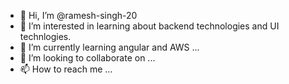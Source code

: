 - 👋 Hi, I’m @ramesh-singh-20
- 👀 I’m interested in learning about backend technologies and UI technlogies.
- 🌱 I’m currently learning angular and AWS ...
- 💞️ I’m looking to collaborate on ...
- 📫 How to reach me ...

<!---
ramesh-singh-20/ramesh-singh-20 is a ✨ special ✨ repository because its `README.md` (this file) appears on your GitHub profile.
You can click the Preview link to take a look at your changes.
--->

